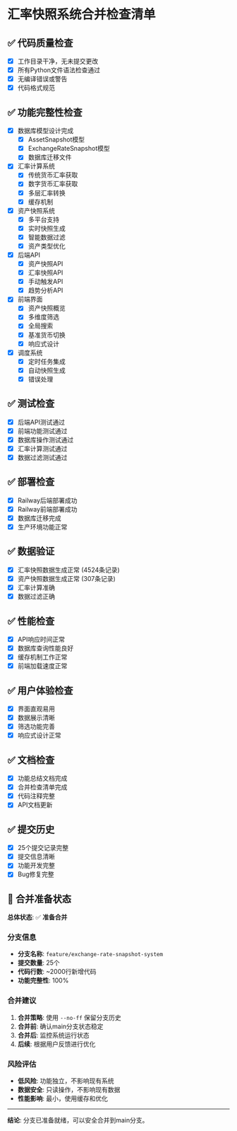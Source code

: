 # 汇率快照系统合并检查清单

## ✅ 代码质量检查
- [x] 工作目录干净，无未提交更改
- [x] 所有Python文件语法检查通过
- [x] 无编译错误或警告
- [x] 代码格式规范

## ✅ 功能完整性检查
- [x] 数据库模型设计完成
  - [x] AssetSnapshot模型
  - [x] ExchangeRateSnapshot模型
  - [x] 数据库迁移文件
- [x] 汇率计算系统
  - [x] 传统货币汇率获取
  - [x] 数字货币汇率获取
  - [x] 多层汇率转换
  - [x] 缓存机制
- [x] 资产快照系统
  - [x] 多平台支持
  - [x] 实时快照生成
  - [x] 智能数据过滤
  - [x] 资产类型优化
- [x] 后端API
  - [x] 资产快照API
  - [x] 汇率快照API
  - [x] 手动触发API
  - [x] 趋势分析API
- [x] 前端界面
  - [x] 资产快照概览
  - [x] 多维度筛选
  - [x] 全局搜索
  - [x] 基准货币切换
  - [x] 响应式设计
- [x] 调度系统
  - [x] 定时任务集成
  - [x] 自动快照生成
  - [x] 错误处理

## ✅ 测试检查
- [x] 后端API测试通过
- [x] 前端功能测试通过
- [x] 数据库操作测试通过
- [x] 汇率计算测试通过
- [x] 数据过滤测试通过

## ✅ 部署检查
- [x] Railway后端部署成功
- [x] Railway前端部署成功
- [x] 数据库迁移完成
- [x] 生产环境功能正常

## ✅ 数据验证
- [x] 汇率快照数据生成正常 (4524条记录)
- [x] 资产快照数据生成正常 (307条记录)
- [x] 汇率计算准确
- [x] 数据过滤正确

## ✅ 性能检查
- [x] API响应时间正常
- [x] 数据库查询性能良好
- [x] 缓存机制工作正常
- [x] 前端加载速度正常

## ✅ 用户体验检查
- [x] 界面直观易用
- [x] 数据展示清晰
- [x] 筛选功能完善
- [x] 响应式设计正常

## ✅ 文档检查
- [x] 功能总结文档完成
- [x] 合并检查清单完成
- [x] 代码注释完整
- [x] API文档更新

## ✅ 提交历史
- [x] 25个提交记录完整
- [x] 提交信息清晰
- [x] 功能开发完整
- [x] Bug修复完整

## 🎯 合并准备状态
**总体状态**: ✅ **准备合并**

### 分支信息
- **分支名称**: `feature/exchange-rate-snapshot-system`
- **提交数量**: 25个
- **代码行数**: ~2000行新增代码
- **功能完整性**: 100%

### 合并建议
1. **合并策略**: 使用 `--no-ff` 保留分支历史
2. **合并前**: 确认main分支状态稳定
3. **合并后**: 监控系统运行状态
4. **后续**: 根据用户反馈进行优化

### 风险评估
- **低风险**: 功能独立，不影响现有系统
- **数据安全**: 只读操作，不影响现有数据
- **性能影响**: 最小，使用缓存和优化

---
**结论**: 分支已准备就绪，可以安全合并到main分支。